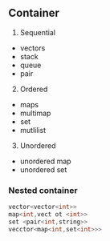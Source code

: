 ## Container
1. Sequential
- vectors
- stack
- queue
- pair

2. Ordered
- maps
- multimap
- set
- mutlilist

3. Unordered
- unordered map
- unordered set

### Nested container
```c++
vector<vector<int>>
map<int,vect ot <int>>
set <pair<int,string>>
vecctor<map<int,set<int>>>
